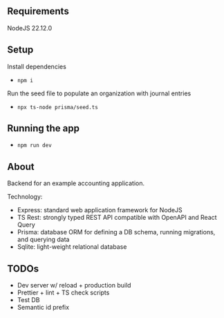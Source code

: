 ## Requirements

NodeJS 22.12.0

## Setup

Install dependencies

- `npm i`

Run the seed file to populate an organization with journal entries

- `npx ts-node prisma/seed.ts`

## Running the app

- `npm run dev`

## About

Backend for an example accounting application.

Technology:

- Express: standard web application framework for NodeJS
- TS Rest: strongly typed REST API compatible with OpenAPI and React Query
- Prisma: database ORM for defining a DB schema, running migrations, and querying data
- Sqlite: light-weight relational database

## TODOs

- Dev server w/ reload + production build
- Prettier + lint + TS check scripts
- Test DB
- Semantic id prefix
